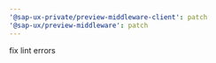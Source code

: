 ```yaml
---
'@sap-ux-private/preview-middleware-client': patch
'@sap-ux/preview-middleware': patch
---
```


fix lint errors
